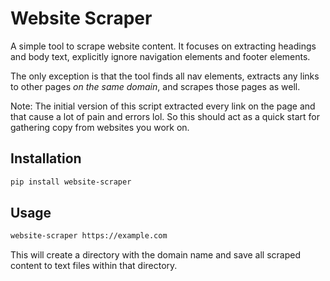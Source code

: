 # Website Scraper

A simple tool to scrape website content. It focuses on extracting headings and body text, explicitly ignore navigation elements and footer elements.

The only exception is that the tool finds all nav elements, extracts any links to other pages *on the same domain*, and scrapes those pages as well.

Note: The initial version of this script extracted every link on the page and that cause a lot of pain and errors lol. So this should act as a quick start for gathering copy from websites you work on.

## Installation

```bash
pip install website-scraper
```

## Usage

```bash
website-scraper https://example.com
```

This will create a directory with the domain name and save all scraped content to text files within that directory.
